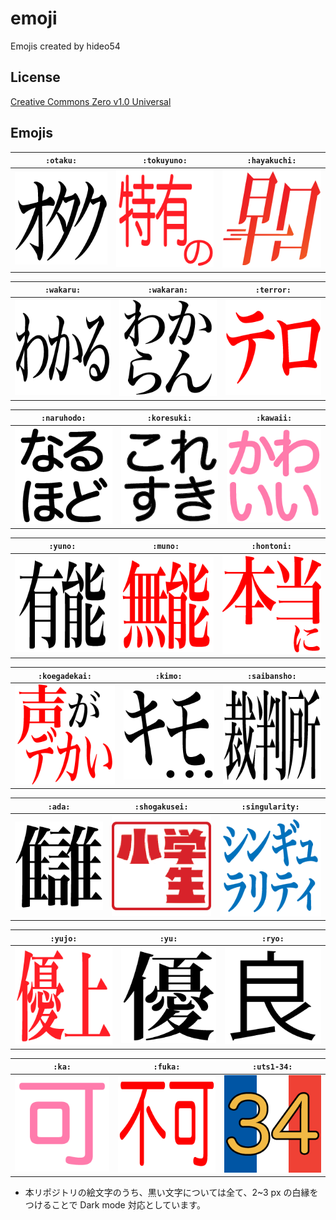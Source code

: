 # emoji

Emojis created by hideo54

## License

[Creative Commons Zero v1.0 Universal](LICENSE)

## Emojis

`:otaku:` | `:tokuyuno:` | `:hayakuchi:`
:-: | :-: | :-:
[![](images/otaku.png)](https://github.com/hideo54/emoji/raw/master/images/otaku.png) | [![](images/tokuyuno.png)](https://github.com/hideo54/emoji/raw/master/images/tokuyuno.png) | [![](images/hayakuchi.png)](https://github.com/hideo54/emoji/raw/master/images/hayakuchi.png)

`:wakaru:` | `:wakaran:` | `:terror:`
:-: | :-: | :-:
[![](images/wakaru.png)](https://github.com/hideo54/emoji/raw/master/images/wakaru.png) | [![](images/wakaran.png)](https://github.com/hideo54/emoji/raw/master/images/wakaran.png) | [![](images/terror.png)](https://github.com/hideo54/emoji/raw/master/images/terror.png)

`:naruhodo:` | `:koresuki:` | `:kawaii:`
:-: | :-: | :-:
[![](images/naruhodo.png)](https://github.com/hideo54/emoji/raw/master/images/naruhodo.png) | [![](images/koresuki.png)](https://github.com/hideo54/emoji/raw/master/images/koresuki.png) | [![](images/kawaii.png)](https://github.com/hideo54/emoji/raw/master/images/kawaii.png)

`:yuno:` | `:muno:` | `:hontoni:`
:-: | :-: | :-:
[![](images/yuno.png)](https://github.com/hideo54/emoji/raw/master/images/yuno.png) | [![](images/muno.png)](https://github.com/hideo54/emoji/raw/master/images/muno.png) | [![](images/hontoni.png)](https://github.com/hideo54/emoji/raw/master/images/hontoni.png)

`:koegadekai:` | `:kimo:` | `:saibansho:`
:-: | :-: | :-:
[![](images/koegadekai.png)](https://github.com/hideo54/emoji/raw/master/images/koegadekai.png) | [![](images/kimo.png)](https://github.com/hideo54/emoji/raw/master/images/kimo.png) | [![](images/saibansho.png)](https://github.com/hideo54/emoji/raw/master/images/saibansho.png)

`:ada:` | `:shogakusei:` | `:singularity:`
:-: | :-: | :-:
[![](images/ada.png)](https://github.com/hideo54/emoji/raw/master/images/ada.png) | [![](images/shogakusei.png)](https://github.com/hideo54/emoji/raw/master/images/shogakusei.png) | [![](images/singularity.png)](https://github.com/hideo54/emoji/raw/master/images/singularity.png)

`:yujo:` | `:yu:` | `:ryo:`
:-: | :-: | :-:
[![](images/yujo.png)](https://github.com/hideo54/emoji/raw/master/images/yujo.png) | [![](images/yu.png)](https://github.com/hideo54/emoji/raw/master/images/yu.png) | [![](images/ryo.png)](https://github.com/hideo54/emoji/raw/master/images/ryo.png)

`:ka:` | `:fuka:` | `:uts1-34:`
:-: | :-: | :-:
[![](images/ka.png)](https://github.com/hideo54/emoji/raw/master/images/ka.png) | [![](images/fuka.png)](https://github.com/hideo54/emoji/raw/master/images/fuka.png) | [![](images/uts1-34.png)](https://github.com/hideo54/emoji/raw/master/images/uts1-34.png)

* 本リポジトリの絵文字のうち、黒い文字については全て、2~3 px の白縁をつけることで Dark mode 対応としています。

